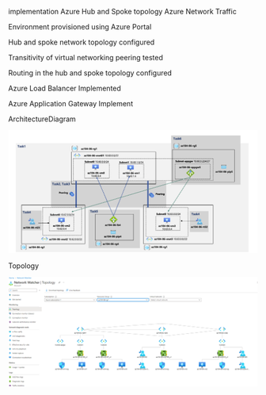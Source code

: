 implementation Azure Hub and Spoke topology Azure Network Traffic

Environment provisioned using Azure Portal

Hub and spoke network topology configured

Transitivity of virtual networking peering tested

Routing in the hub and spoke topology configured

Azure Load Balancer Implemented

Azure Application Gateway Implement

ArchitectureDiagram

![Alt text](ArchitectureDiagram.png?raw=true "ArchitectureDiagram")

Topology

![Alt text](Topology.png?raw=true "Topology")

